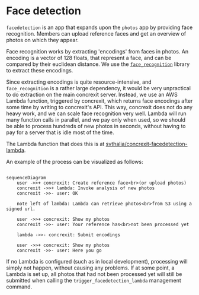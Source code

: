 # Face detection

`facedetection` is an app that expands upon the `photos` app by providing face recognition.
Members can upload reference faces and get an overview of photos on which they appear.

Face recognition works by extracting 'encodings' from faces in photos. An encoding is a vector of 128 floats, that represent a face, and can be compared by their euclidean distance. We use the [`face_recognition`](https://face-recognition.readthedocs.io/en/latest/readme.html) library to extract these encodings.

Since extracting encodings is quite resource-intensive, and `face_recognition` is a rather large dependency, it would be very unpractical to do extraction on the main concrexit server. Instead, we use an AWS Lambda function, triggered by concrexit, which returns face encodings after some time by writing to concrexit's API. This way, concrexit does not do any heavy work, and we can scale face recognition very well. Lambda will run many function calls in parallel, and we pay only when used, so we should be able to process hundreds of new photos in seconds, without having to pay for a server that is idle most of the time.

The Lambda function that does this is at [svthalia/concrexit-facedetection-lambda](https://github.com/svthalia/concrexit-facedetection-lambda).

An example of the process can be visualized as follows:

```mermaid

sequenceDiagram
    user ->>+ concrexit: Create reference face<br>(or upload photos)
    concrexit ->>+ lambda: Invoke analysis of new photos
    concrexit ->>- user: OK

    note left of lambda: Lambda can retrieve photos<br>from S3 using a signed url.

    user ->>+ concrexit: Show my photos
    concrexit ->>- user: Your reference has<br>not been processed yet

    lambda ->>- concrexit: Submit encodings

    user ->>+ concrexit: Show my photos
    concrexit ->>- user: Here you go

```

If no Lambda is configured (such as in local development), processing will simply not happen, without causing any problems. If at some point, a Lambda is set up, all photos that had not been processed yet will still be submitted when calling the `trigger_facedetection_lambda` management command.
